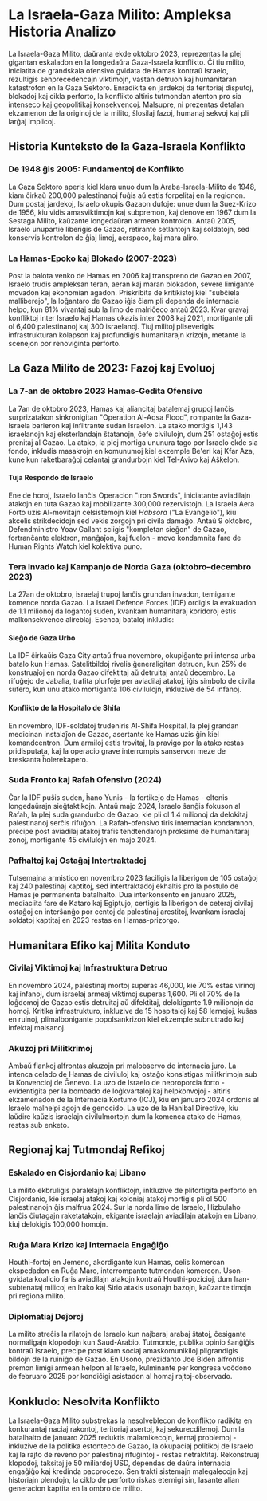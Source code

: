 # La Israela-Gaza Milito: Ampleksa Historia Analizo

La Israela-Gaza Milito, daŭranta ekde oktobro 2023, reprezentas la plej gigantan eskaladon en la longedaŭra Gaza-Israela konflikto. Ĉi tiu milito, iniciatita de grandskala ofensivo gvidata de Hamas kontraŭ Israelo, rezultigis senprecedencajn viktimojn, vastan detruon kaj humanitaran katastrofon en la Gaza Sektoro. Enradikita en jardekoj da teritoriaj disputoj, blokadoj kaj cikla perforto, la konflikto altiris tutmondan atenton pro sia intenseco kaj geopolitikaj konsekvencoj. Malsupre, ni prezentas detalan ekzamenon de la originoj de la milito, ŝlosilaj fazoj, humanaj sekvoj kaj pli larĝaj implicoj.

## Historia Kunteksto de la Gaza-Israela Konflikto

### De 1948 ĝis 2005: Fundamentoj de Konflikto

La Gaza Sektoro aperis kiel klara unuo dum la Araba-Israela-Milito de 1948, kiam ĉirkaŭ 200,000 palestinanoj fuĝis aŭ estis forpelitaj en la regionon. Dum postaj jardekoj, Israelo okupis Gazaon dufoje: unue dum la Suez-Krizo de 1956, kiu vidis amasviktimojn kaj subpremon, kaj denove en 1967 dum la Sestaga Milito, kaŭzante longedaŭran armean kontrolon. Antaŭ 2005, Israelo unupartie liberiĝis de Gazao, retirante setlantojn kaj soldatojn, sed konservis kontrolon de ĝiaj limoj, aerspaco, kaj mara aliro.

### La Hamas-Epoko kaj Blokado (2007-2023)

Post la balota venko de Hamas en 2006 kaj transpreno de Gazao en 2007, Israelo trudis ampleksan teran, aeran kaj maran blokadon, severe limigante movadon kaj ekonomian agadon. Priskribita de kritikistoj kiel "subĉiela malliberejo", la loĝantaro de Gazao iĝis ĉiam pli dependa de internacia helpo, kun 81% vivantaj sub la limo de malriĉeco antaŭ 2023. Kvar gravaj konfliktoj inter Israelo kaj Hamas okazis inter 2008 kaj 2021, mortigante pli ol 6,400 palestinanoj kaj 300 israelanoj. Tiuj militoj pliseverigis infrastrukturan kolapson kaj profundigis humanitarajn krizojn, metante la scenejon por renoviĝinta perforto.

## La Gaza Milito de 2023: Fazoj kaj Evoluoj

### La 7-an de oktobro 2023 Hamas-Gedita Ofensivo

La 7an de oktobro 2023, Hamas kaj aliancitaj batalemaj grupoj lanĉis surprizatakon sinkronigitan "Operation Al-Aqsa Flood", rompante la Gaza-Israela barieron kaj infiltrante sudan Israelon. La atako mortigis 1,143 israelanojn kaj eksterlandajn ŝtatanojn, ĉefe civilulojn, dum 251 ostaĝoj estis prenitaj al Gazao. La atako, la plej mortiga ununura tago por Israelo ekde sia fondo, inkludis masakrojn en komunumoj kiel ekzemple Be'eri kaj Kfar Aza, kune kun raketbaraĝoj celantaj grandurbojn kiel Tel-Avivo kaj Aŝkelon.

#### Tuja Respondo de Israelo

Ene de horoj, Israelo lanĉis Operacion "Iron Swords", iniciatante aviadilajn atakojn en tuta Gazao kaj mobilizante 300,000 rezervistojn. La Israela Aera Forto uzis AI-movitajn celsistemojn kiel _Habsora_ ("La Evangelio"), kiu akcelis strikdecidojn sed vekis zorgojn pri civila damaĝo. Antaŭ 9 oktobro, Defendministro Yoav Gallant sciigis "kompletan sieĝon" de Gazao, fortranĉante elektron, manĝaĵon, kaj fuelon - movo kondamnita fare de Human Rights Watch kiel kolektiva puno.

### Tera Invado kaj Kampanjo de Norda Gaza (oktobro–decembro 2023)

La 27an de oktobro, israelaj trupoj lanĉis grundan invadon, temigante komence norda Gazao. La Israel Defence Forces (IDF) ordigis la evakuadon de 1.1 milionoj da loĝantoj suden, kvankam humanitaraj koridoroj estis malkonsekvence alireblaj. Esencaj bataloj inkludis:

#### Sieĝo de Gaza Urbo

La IDF ĉirkaŭis Gaza City antaŭ frua novembro, okupiĝante pri intensa urba batalo kun Hamas. Satelitbildoj rivelis ĝeneraligitan detruon, kun 25% de konstruaĵoj en norda Gazao difektitaj aŭ detruitaj antaŭ decembro. La rifuĝejo de Jabalia, trafita plurfoje per aviadilaj atakoj, iĝis simbolo de civila sufero, kun unu atako mortiganta 106 civilulojn, inkluzive de 54 infanoj.

#### Konflikto de la Hospitalo de Shifa

En novembro, IDF-soldatoj trudeniris Al-Shifa Hospital, la plej grandan medicinan instalaĵon de Gazao, asertante ke Hamas uzis ĝin kiel komandcentron. Dum armiloj estis trovitaj, la pravigo por la atako restas pridisputata, kaj la operacio grave interrompis sanservon meze de kreskanta ĥolerekapero.

### Suda Fronto kaj Rafah Ofensivo (2024)

Ĉar la IDF puŝis suden, ĥano Yunis - la fortikejo de Hamas - eltenis longedaŭrajn sieĝtaktikojn. Antaŭ majo 2024, Israelo ŝanĝis fokuson al Rafah, la plej suda grandurbo de Gazao, kie pli ol 1.4 milionoj da delokitaj palestinanoj serĉis rifuĝon. La Rafah-ofensivo tiris internacian kondamnon, precipe post aviadilaj atakoj trafis tendtendarojn proksime de humanitaraj zonoj, mortigante 45 civilulojn en majo 2024.

### Pafhaltoj kaj Ostaĝaj Intertraktadoj

Tutsemajna armistico en novembro 2023 faciligis la liberigon de 105 ostaĝoj kaj 240 palestinaj kaptitoj, sed intertraktadoj ekhaltis pro la postulo de Hamas je permanenta batalhalto. Dua interkonsento en januaro 2025, mediaciita fare de Kataro kaj Egiptujo, certigis la liberigon de ceteraj civilaj ostaĝoj en interŝanĝo por centoj da palestinaj arestitoj, kvankam israelaj soldatoj kaptitaj en 2023 restas en Hamas-prizorgo.

## Humanitara Efiko kaj Milita Konduto

### Civilaj Viktimoj kaj Infrastruktura Detruo

En novembro 2024, palestinaj mortoj superas 46,000, kie 70% estas virinoj kaj infanoj, dum israelaj armeaj viktimoj superas 1,600. Pli ol 70% de la loĝdomoj de Gazao estis detruitaj aŭ difektitaj, delokigante 1.9 milionojn da homoj. Kritika infrastrukturo, inkluzive de 15 hospitaloj kaj 58 lernejoj, kuŝas en ruinoj, plimalbonigante popolsankrizon kiel ekzemple subnutrado kaj infektaj malsanoj.

### Akuzoj pri Militkrimoj

Ambaŭ flankoj alfrontas akuzojn pri malobservo de internacia juro. La intenca celado de Hamas de civiluloj kaj ostaĝo konsistigas militkrimojn sub la Konvencioj de Ĝenevo. La uzo de Israelo de neproporcia forto - evidentigita per la bombado de loĝkvartaloj kaj helpkonvojoj - altiris ekzamenadon de la Internacia Kortumo (ICJ), kiu en januaro 2024 ordonis al Israelo malhelpi agojn de genocido. La uzo de la Hanibal Directive, kiu laŭdire kaŭzis israelajn civilulmortojn dum la komenca atako de Hamas, restas sub enketo.

## Regionaj kaj Tutmondaj Refikoj

### Eskalado en Cisjordanio kaj Libano

La milito ekbruligis paralelajn konfliktojn, inkluzive de plifortigita perforto en Cisjordanio, kie israelaj atakoj kaj koloniaj atakoj mortigis pli ol 500 palestinanojn ĝis malfrua 2024. Sur la norda limo de Israelo, Hizbulaho lanĉis ĉiutagajn raketatakojn, ekigante israelajn aviadilajn atakojn en Libano, kiuj delokigis 100,000 homojn.

### Ruĝa Mara Krizo kaj Internacia Engaĝiĝo

Houthi-fortoj en Jemeno, akordigante kun Hamas, celis komercan ekspedadon en Ruĝa Maro, interrompante tutmondan komercon. Uson-gvidata koalicio faris aviadilajn atakojn kontraŭ Houthi-pozicioj, dum Iran-subtenataj milicoj en Irako kaj Sirio atakis usonajn bazojn, kaŭzante timojn pri regiona milito.

### Diplomatiaj Deĵoroj

La milito streĉis la rilatojn de Israelo kun najbaraj arabaj ŝtatoj, ĉesigante normaligajn klopodojn kun Saud-Arabio. Tutmonde, publika opinio ŝanĝiĝis kontraŭ Israelo, precipe post kiam sociaj amaskomunikiloj pligrandigis bildojn de la ruiniĝo de Gazao. En Usono, prezidanto Joe Biden alfrontis premon limigi armean helpon al Israelo, kulminante per kongresa voĉdono de februaro 2025 por kondiĉigi asistadon al homaj rajtoj-observado.

## Konkludo: Nesolvita Konflikto

La Israela-Gaza Milito substrekas la nesolveblecon de konflikto radikita en konkurantaj naciaj rakontoj, teritoriaj asertoj, kaj sekurecdilemoj. Dum la batalhalto de januaro 2025 reduktis malamikecojn, kernaj problemoj - inkluzive de la politika estonteco de Gazao, la okupaciaj politikoj de Israelo kaj la rajto de reveno por palestinaj rifuĝintoj - restas netraktitaj. Rekonstruaj klopodoj, taksitaj je 50 miliardoj USD, dependas de daŭra internacia engaĝiĝo kaj kredinda pacprocezo. Sen trakti sistemajn malegalecojn kaj historiajn plendojn, la ciklo de perforto riskas eternigi sin, lasante alian generacion kaptita en la ombro de milito.
